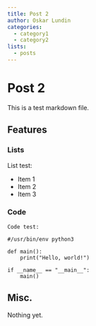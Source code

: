 ```yaml
---
title: Post 2
author: Oskar Lundin
categories:
  - category1
  - category2
lists:
  - posts
---
```


# Post 2

This is a test markdown file.

## Features

### Lists

List test:

- Item 1
- Item 2
- Item 3

### Code

    Code test:
    
    #/usr/bin/env python3
    
    def main():
        print("Hello, world!")
    
    if __name__ == "__main__":
        main()


## Misc.

Nothing yet.